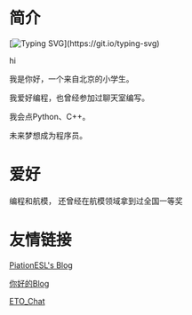 # 简介

[![Typing SVG](https://readme-typing-svg.demolab.com?font=Fira+Code&pause=1000&width=435&lines=NIHAOAWA.)](https://git.io/typing-svg) 

hi

我是你好，一个来自北京的小学生。

我爱好编程，也曾经参加过聊天室编写。

我会点Python、C++。

未来梦想成为程序员。

# 爱好

编程和航模，
还曾经在航模领域拿到过全国一等奖


# 友情链接

[PiationESL's Blog](https://imnt.or.td)

[你好的Blog](https://nihao.imnt.or.td)

[ETO_Chat](https://chat.imnt.or.td)

